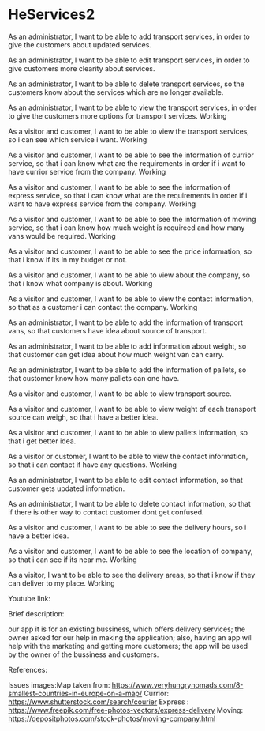# HeServices2
As an administrator, I want to be able to add transport services, in order to give the customers about updated services.

As an administrator, I want to be able to edit transport services, in order to give customers more clearity about services.

As an administrator, I want to be able to delete transport services, so the customers know about the services which are no longer available.

As an administrator, I want to be able to view the transport services, in order to give the customers more options for transport services. Working

As a visitor and customer, I want to be able to view the transport services, so i can see which service i want. Working 

As a visitor and customer, I want to be able to see the information of currior service, so that i can know what are the requirements in order if i want to have currior service from the company. Working

As a visitor and customer, I want to be able to see the information of express service, so that i can know what are the requirements in order if i want to have express service from the company. Working

As a visitor and customer, I want to be able to see the information of moving service, so that i can know how much weight is requireed and how many vans would be required. Working

As a visitor and customer, I want to be able to see the price information, so that i know if its in my budget or not. 

As a visitor and customer, I want to be able to view about the company, so that i know what company is about. Working

As a visitor and customer, I want to be able to view the contact information, so that as a customer i can contact the company. Working

As an administrator, I want to be able to add the information of transport vans, so that customers have idea about source of transport.

As an administrator, I want to be able to add information about weight, so that customer can get idea about how much weight van can carry.

As an administrator, I want to be able to add the information of pallets, so that customer know how many pallets can one have.

As a visitor and customer, I want to be able to view transport source.

As a visitor and customer, I want to be able to view weight of each transport source can weigh, so that i have a better idea.

As a visitor and customer, I want to be able to view pallets information, so that i get better idea.

As a visitor or customer, I want to be able to view the contact information, so that i can contact if have any questions. Working

As an administrator, I want to be able to edit contact information, so that customer gets updated information.

As an administrator, I want to be able to delete contact information, so that if there is other way to contact customer dont get confused.

As a visitor and customer, I want to be able to see the delivery hours, so i have a better idea.

As a visitor and customer, I want to be able to see the location of company, so that i can see if its near me. Working

As a visitor, I want to be able to see the delivery areas, so that i know if they can deliver to my place. Working

Youtube link:

Brief description:

our app it is for an existing bussiness, which offers delivery services;
the owner asked for our help in making the application;
also, having an app will help with the marketing and getting more customers;
the app will be used by the owner of the bussiness and customers.

References:

Issues
images:Map taken from:
https://www.veryhungrynomads.com/8-smallest-countries-in-europe-on-a-map/ 
Currior: https://www.shutterstock.com/search/courier
Express : https://www.freepik.com/free-photos-vectors/express-delivery
Moving: https://depositphotos.com/stock-photos/moving-company.html
